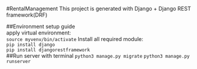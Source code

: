 #RentalManagement
This project is generated with Django + Django REST framework(DRF)

##Environment setup guide  
apply virtual environment:  
`source myvenv/bin/activate`
Install all required module:  
`pip install django`  
`pip install djangorestframework`  
##Run server with terminal
`python3 manage.py migrate`
`python3 manage.py runserver`
